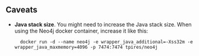 Caveats
-------

- **Java stack size**. You might need to increase the Java stack size. When using the Neo4j
  docker container, increase it like this:
  
        docker run -d --name neo4j -e wrapper_java_additional=-Xss32m -e wrapper_java_maxmemory=4096 -p 7474:7474 tpires/neo4j